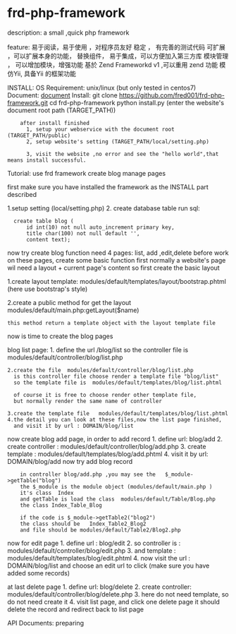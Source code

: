 # frd-php-framework

description:
  a small ,quick php framework

feature:
    易于阅读，易于使用 ，对程序员友好
    稳定 ， 有完善的测试代码
    可扩展 ，可以扩展本身的功能， 替换组件，
    易于集成，可以方便加入第三方库
    模块管理 ， 可以增加模块，增强功能
    基於 Zend Frameworkd v1 ,可以重用 zend 功能
    模仿Yii, 具备Yii 的框架功能

INSTALL:
    OS Requirement:    unix/linux  (but only tested in centos7)
    Document: <a target="_blank" href="http://iamlosing.me/frd_framework">document</a>
    Install: 
        git clone https://github.com/fred001/frd-php-framework.git
        cd frd-php-framework
        python install.py
            (enter the website's document root path (TARGET_PATH))

        after install finished
          1, setup your webservice with the document root (TARGET_PATH/public)
          2, setup website's setting (TARGET_PATH/local/setting.php)

          3, visit the website ,no error and see the "hello world",that means install successful.


Tutorial: use frd framework create  blog manage pages

  first make sure you have installed the framework as the INSTALL part described


  1.setup setting (local/setting.php)
  2. create database table
    run sql:
        
      create table blog (
          id int(10) not null auto_increment primary key,
          title char(100) not null default '',
          content text);

  now try create blog function
  need 4 pages:  list, add ,edit,delete
  before work on these pages, create some basic function first
  normally a website's page wil need a layout + current page's content
  so first create the basic layout

  1.create layout template:
    modules/default/templates/layout/bootstrap.phtml (here use bootstrap's style)

  2.create a public method for get the layout 
    modules/default/main.php:getLayout($name) 

    this method return a template object with the layout template file

  now is time to create the blog pages

  blog list page:
    1. define the url   /blog/list
        so the controller file is   modules/default/controller/blog/list.php

    2.create the file  modules/default/controller/blog/list.php
      is this controller file choose render a template file "blog/list"
      so the template file is  modules/default/templates/blog/list.phtml

      of course it is free to choose render other template file,
      but normally render the same name of controller

    3.create the template file   modules/default/templates/blog/list.phtml
    4.the detail you can look at these files,now the list page finished,
      and visit it by url : DOMAIN/blog/list


  now create blog add page, in order to add record
    1. define url:  blog/add
    2. create controller :  modules/default/controller/blog/add.php
    3. create template : modules/default/templates/blog/add.phtml
    4. visit it by url: DOMAIN/blog/add
        now try add blog record

        in controller blog/add.php ,you may see the   $_module->getTable("blog")
        the $_module is the module object (modules/default/main.php )
        it's class  Index
        and getTable is load the class  modules/default/Table/Blog.php
        the class Index_Table_Blog

        if the code is $_module->getTable2("blog2")
        the class should be   Index_Table2_Blog2 
        and file should be modules/default/Table2/Blog2.php

  now for edit page
    1. define url : blog/edit
    2. so controller is : modules/default/controller/blog/edit.php
    3. and template : modules/default/templates/blog/edit.phtml
    4. now visit the url : DOMAIN/blog/list
        and choose an edit url to click (make sure you have added some records)

  at last delete page 
    1. define url: blog/delete
    2. create controller:  modules/default/controller/blog/delete.php
    3. here do not need template, so do not need create it
    4. visit list page, and click one delete page
        it should delete the record and redirect back to list page

    
    
API Documents:
  preparing

